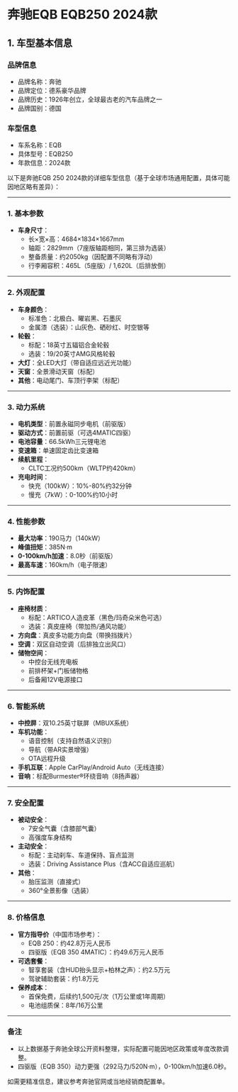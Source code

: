 
# 奔驰EQB EQB250 2024款
## 1. 车型基本信息
### 品牌信息
- 品牌名称：奔驰
- 品牌定位：德系豪华品牌
- 品牌历史：1926年创立，全球最古老的汽车品牌之一
- 品牌国别：德国

### 车型信息
- 车系名称：EQB
- 具体型号：EQB250
- 年款信息：2024款

以下是奔驰EQB 250 2024款的详细车型信息（基于全球市场通用配置，具体可能因地区略有差异）：

---

### **1. 基本参数**
- **车身尺寸**：  
  - 长×宽×高：4684×1834×1667mm  
  - 轴距：2829mm（7座版轴距相同，第三排为选装）  
  - 整备质量：约2050kg（因配置不同略有浮动）  
  - 行李厢容积：465L（5座版）/ 1,620L（后排放倒）  

---

### **2. 外观配置**
- **车身颜色**：  
  - 标准色：北极白、曜岩黑、石墨灰  
  - 金属漆（选装）：山灰色、硒砂红、时空银等  
- **轮毂**：  
  - 标配：18英寸五辐铝合金轮毂  
  - 选装：19/20英寸AMG风格轮毂  
- **大灯**：全LED大灯（带自适应远近光功能）  
- **天窗**：全景滑动天窗（标配）  
- **其他**：电动尾门、车顶行李架（标配）  

---

### **3. 动力系统**
- **电机类型**：前置永磁同步电机（前驱版）  
- **驱动方式**：前置前驱（可选4MATIC四驱）  
- **电池容量**：66.5kWh三元锂电池  
- **变速箱**：单速固定齿比变速箱  
- **续航里程**：  
  - CLTC工况约500km（WLTP约420km）  
- **充电时间**：  
  - 快充（100kW）：10%-80%约32分钟  
  - 慢充（7kW）：0-100%约10小时  

---

### **4. 性能参数**
- **最大功率**：190马力（140kW）  
- **峰值扭矩**：385N·m  
- **0-100km/h加速**：8.0秒（前驱版）  
- **最高车速**：160km/h（电子限速）  

---

### **5. 内饰配置**
- **座椅材质**：  
  - 标配：ARTICO人造皮革（黑色/玛奇朵米色可选）  
  - 选装：真皮座椅（带加热/通风功能）  
- **方向盘**：真皮多功能方向盘（带换挡拨片）  
- **空调**：双区自动空调（后排独立出风口）  
- **储物空间**：  
  - 中控台无线充电板  
  - 前排杯架+门板储物格  
  - 后备厢12V电源接口  

---

### **6. 智能系统**
- **中控屏**：双10.25英寸联屏（MBUX系统）  
- **车机功能**：  
  - 语音控制（支持自然语义识别）  
  - 导航（带AR实景增强）  
  - OTA远程升级  
- **手机互联**：Apple CarPlay/Android Auto（无线连接）  
- **音响**：标配Burmester®环绕音响（8扬声器）  

---

### **7. 安全配置**
- **被动安全**：  
  - 7安全气囊（含膝部气囊）  
  - 高强度车身结构  
- **主动安全**：  
  - 标配：主动刹车、车道保持、盲点监测  
  - 选装：Driving Assistance Plus（含ACC自适应巡航）  
- **其他**：  
  - 胎压监测（直接式）  
  - 360°全景影像（选装）  

---

### **8. 价格信息**
- **官方指导价**（中国市场参考）：  
  - EQB 250：约42.8万元人民币  
  - 四驱版（EQB 350 4MATIC）：约49.6万元人民币  
- **可选套餐**：  
  - 智享套装（含HUD抬头显示+柏林之声）：约2.5万元  
  - 驾驶辅助套装：约1.8万元  
- **保养成本**：  
  - 首保免费，后续约1,500元/次（1万公里或1年周期）  
  - 电池组质保：8年/16万公里  

---

### **备注**  
- 以上数据基于奔驰全球公开资料整理，实际配置可能因地区政策或年度改款调整。  
- 四驱版（EQB 350）动力更强（292马力/520N·m），0-100km/h加速6.0秒。  

如需更精准信息，建议参考奔驰官网或当地经销商配置单。
